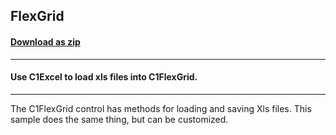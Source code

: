 ## FlexGrid
#### [Download as zip](https://minhaskamal.github.io/DownGit/#/home?url=https://github.com/GrapeCity/ComponentOne-WinForms-Samples/tree/master/NetFramework\Excel\CS\FlexGridExcel)
____
#### Use C1Excel to load xls files into C1FlexGrid.
____
The C1FlexGrid control has methods for loading and saving Xls files. This sample does the same thing, but can be customized. 